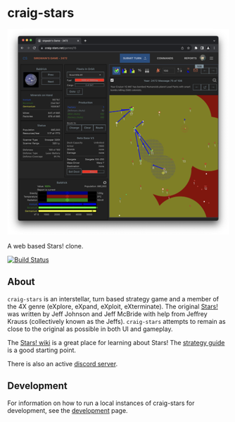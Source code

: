 # craig-stars

![screenshot](docs/screenshots/screenshot1.png)

A web based Stars! clone.

[![Build Status](https://github.com/sirgwain/craig-stars/actions/workflows/build.yml/badge.svg)](https://github.com/sirgwain/craig-stars/actions/workflows/build.yml)

## About

`craig-stars` is an interstellar, turn based strategy game and a member of the 4X genre (eXplore, eXpand, eXploit, eXterminate). The original [Stars!](https://wiki.starsautohost.org/) was written by Jeff Johnson and Jeff McBride with help from Jeffrey Krauss (collectively known as the Jeffs). `craig-stars` attempts to remain as close to the original as possible in both UI and gameplay.

The [Stars! wiki](https://wiki.starsautohost.org/) is a great place for learning about Stars! The [strategy guide](https://wiki.starsautohost.org/wikinew/ssg/ssg.htm) is a good starting point.

There is also an active [discord server](https://discord.gg/QUuat62H).

## Development

For information on how to run a local instances of craig-stars for development, see the [development](docs/development.md) page.